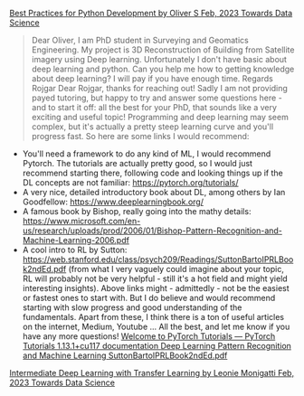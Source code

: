 

[Best Practices for Python Development  by Oliver S  Feb, 2023  Towards Data Science ](https://towardsdatascience.com/best-practices-for-python-development-bf74c2880f87)

>Dear Oliver, I am PhD student in Surveying and Geomatics Engineering. My project is 3D Reconstruction of Building from Satellite imagery using Deep learning. Unfortunately I don't have basic about deep learning and python. Can you help me how to getting knowledge about deep learning? I will pay if you have enough time. Regards Rojgar
>Dear Rojgar, thanks for reaching out! Sadly I am not providing payed tutoring, but happy to try and answer some questions here - and to start it off: all the best for your PhD, that sounds like a very exciting and useful topic! Programming and deep learning may seem complex, but it's actually a pretty steep learning curve and you'll progress fast. So here are some links I would recommend:
- You'll need a framework to do any kind of ML, I would recommend Pytorch. The tutorials are actually pretty good, so I would just recommend starting there, following code and looking things up if the DL concepts are not familiar: https://pytorch.org/tutorials/
- A very nice, detailed introductory book about DL, among others by Ian Goodfellow: https://www.deeplearningbook.org/
- A famous book by Bishop, really going into the mathy details: https://www.microsoft.com/en-us/research/uploads/prod/2006/01/Bishop-Pattern-Recognition-and-Machine-Learning-2006.pdf
- A cool intro to RL by Sutton: https://web.stanford.edu/class/psych209/Readings/SuttonBartoIPRLBook2ndEd.pdf (from what I very vaguely could imagine about your topic, RL will probably not be very helpful - still it's a hot field and might yield interesting insights).
Above links might - admittedly - not be the easiest or fastest ones to start with. But I do believe and would recommend starting with slow progress and good understanding of the fundamentals. Apart from these, I think there is a ton of useful articles on the internet, Medium, Youtube ...
All the best, and let me know if you have any more questions!
[Welcome to PyTorch Tutorials — PyTorch Tutorials 1.13.1+cu117 documentation ](https://pytorch.org/tutorials/)
[Deep Learning ](https://www.deeplearningbook.org/)
[Pattern Recognition and Machine Learning ](https://www.microsoft.com/en-us/research/uploads/prod/2006/01/Bishop-Pattern-Recognition-and-Machine-Learning-2006.pdf)
[SuttonBartoIPRLBook2ndEd.pdf ](https://web.stanford.edu/class/psych209/Readings/SuttonBartoIPRLBook2ndEd.pdf)

[Intermediate Deep Learning with Transfer Learning  by Leonie Monigatti  Feb, 2023  Towards Data Science ](https://towardsdatascience.com/intermediate-deep-learning-with-transfer-learning-f1aba5a814f)

